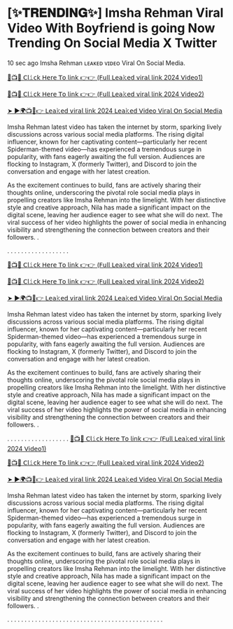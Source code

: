 # [✨𝐓𝐑𝐄𝐍𝐃𝐈𝐍𝐆✨] Imsha Rehman Viral Video With Boyfriend is going Now Trending On Social Media X Twitter

10 sec ago Imsha Rehman ʟᴇᴀᴋᴇᴅ ᴠɪᴅᴇᴏ Viral On Social Media.

[🔴📺📱 𝖢𝗅𝚒𝖼𝗄 𝖧𝖾𝗋𝖾 𝖳𝗈 𝗅𝗂𝗇𝗄 👉👉 (𝖥𝗎𝗅𝗅 𝖫𝖾𝖺𝚔𝖾𝖽 𝗏𝗂𝗋𝖺𝗅 𝗅𝗂𝗇𝗄 2024 𝖵𝗂𝖽𝖾𝗈1)](https://shorturl.at/DfDRm)

[🔴📺📱 𝖢𝗅𝚒𝖼𝗄 𝖧𝖾𝗋𝖾 𝖳𝗈 𝗅𝗂𝗇𝗄 👉👉 (𝖥𝗎𝗅𝗅 𝖫𝖾𝖺𝚔𝖾𝖽 𝗏𝗂𝗋𝖺𝗅 𝗅𝗂𝗇𝗄 2024 𝖵𝗂𝖽𝖾𝗈2)](https://shorturl.at/DfDRm)

[➤ ►🌍📺📱👉 𝖫𝖾𝖺𝚔𝖾𝖽 𝗏𝗂𝗋𝖺𝗅 𝗅𝗂𝗇𝗄 2024 𝖫𝖾𝖺𝚔𝖾𝖽 𝖵𝗂𝖽𝖾𝗈 𝖵𝗂𝗋𝖺𝗅 𝖮𝗇 𝖲𝗈𝖼𝗂𝖺𝗅 𝖬𝖾𝖽𝗂𝖺](https://shorturl.at/DfDRm)


Imsha Rehman latest video has taken the internet by storm, sparking lively discussions across various social media platforms. The rising digital influencer, known for her captivating content—particularly her recent Spiderman-themed video—has experienced a tremendous surge in popularity, with fans eagerly awaiting the full version. Audiences are flocking to Instagram, X (formerly Twitter), and Discord to join the conversation and engage with her latest creation.

As the excitement continues to build, fans are actively sharing their thoughts online, underscoring the pivotal role social media plays in propelling creators like Imsha Rehman into the limelight. With her distinctive style and creative approach, Nila has made a significant impact on the digital scene, leaving her audience eager to see what she will do next. The viral success of her video highlights the power of social media in enhancing visibility and strengthening the connection between creators and their followers.
.

.
.
.
.
.
.
.
.
.
.
.
.
.
.
.
.
.
.

[🔴📺📱 𝖢𝗅𝚒𝖼𝗄 𝖧𝖾𝗋𝖾 𝖳𝗈 𝗅𝗂𝗇𝗄 👉👉 (𝖥𝗎𝗅𝗅 𝖫𝖾𝖺𝚔𝖾𝖽 𝗏𝗂𝗋𝖺𝗅 𝗅𝗂𝗇𝗄 2024 𝖵𝗂𝖽𝖾𝗈1)](https://shorturl.at/DfDRm)

[🔴📺📱 𝖢𝗅𝚒𝖼𝗄 𝖧𝖾𝗋𝖾 𝖳𝗈 𝗅𝗂𝗇𝗄 👉👉 (𝖥𝗎𝗅𝗅 𝖫𝖾𝖺𝚔𝖾𝖽 𝗏𝗂𝗋𝖺𝗅 𝗅𝗂𝗇𝗄 2024 𝖵𝗂𝖽𝖾𝗈2)](https://shorturl.at/DfDRm)

[➤ ►🌍📺📱👉 𝖫𝖾𝖺𝚔𝖾𝖽 𝗏𝗂𝗋𝖺𝗅 𝗅𝗂𝗇𝗄 2024 𝖫𝖾𝖺𝚔𝖾𝖽 𝖵𝗂𝖽𝖾𝗈 𝖵𝗂𝗋𝖺𝗅 𝖮𝗇 𝖲𝗈𝖼𝗂𝖺𝗅 𝖬𝖾𝖽𝗂𝖺](https://shorturl.at/DfDRm)


Imsha Rehman latest video has taken the internet by storm, sparking lively discussions across various social media platforms. The rising digital influencer, known for her captivating content—particularly her recent Spiderman-themed video—has experienced a tremendous surge in popularity, with fans eagerly awaiting the full version. Audiences are flocking to Instagram, X (formerly Twitter), and Discord to join the conversation and engage with her latest creation.

As the excitement continues to build, fans are actively sharing their thoughts online, underscoring the pivotal role social media plays in propelling creators like Imsha Rehman into the limelight. With her distinctive style and creative approach, Nila has made a significant impact on the digital scene, leaving her audience eager to see what she will do next. The viral success of her video highlights the power of social media in enhancing visibility and strengthening the connection between creators and their followers.
.

.
.
.
.
.
.
.
.
.
.
.
.
.
.
.
.
.
.
[🔴📺📱 𝖢𝗅𝚒𝖼𝗄 𝖧𝖾𝗋𝖾 𝖳𝗈 𝗅𝗂𝗇𝗄 👉👉 (𝖥𝗎𝗅𝗅 𝖫𝖾𝖺𝚔𝖾𝖽 𝗏𝗂𝗋𝖺𝗅 𝗅𝗂𝗇𝗄 2024 𝖵𝗂𝖽𝖾𝗈1)](https://shorturl.at/DfDRm)

[🔴📺📱 𝖢𝗅𝚒𝖼𝗄 𝖧𝖾𝗋𝖾 𝖳𝗈 𝗅𝗂𝗇𝗄 👉👉 (𝖥𝗎𝗅𝗅 𝖫𝖾𝖺𝚔𝖾𝖽 𝗏𝗂𝗋𝖺𝗅 𝗅𝗂𝗇𝗄 2024 𝖵𝗂𝖽𝖾𝗈2)](https://shorturl.at/DfDRm)

[➤ ►🌍📺📱👉 𝖫𝖾𝖺𝚔𝖾𝖽 𝗏𝗂𝗋𝖺𝗅 𝗅𝗂𝗇𝗄 2024 𝖫𝖾𝖺𝚔𝖾𝖽 𝖵𝗂𝖽𝖾𝗈 𝖵𝗂𝗋𝖺𝗅 𝖮𝗇 𝖲𝗈𝖼𝗂𝖺𝗅 𝖬𝖾𝖽𝗂𝖺](https://shorturl.at/DfDRm)



Imsha Rehman latest video has taken the internet by storm, sparking lively discussions across various social media platforms. The rising digital influencer, known for her captivating content—particularly her recent Spiderman-themed video—has experienced a tremendous surge in popularity, with fans eagerly awaiting the full version. Audiences are flocking to Instagram, X (formerly Twitter), and Discord to join the conversation and engage with her latest creation.

As the excitement continues to build, fans are actively sharing their thoughts online, underscoring the pivotal role social media plays in propelling creators like Imsha Rehman into the limelight. With her distinctive style and creative approach, Nila has made a significant impact on the digital scene, leaving her audience eager to see what she will do next. The viral success of her video highlights the power of social media in enhancing visibility and strengthening the connection between creators and their followers.
.

.
.
.
.
.
.
.
.
.
.
.
.
.
.
.
.
.
.
.
.
.
.
.
.
.
.
.
.
.
.
.
.
.
.
.
.
.
.
.
.
.
.
.
.
.

